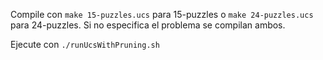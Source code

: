 Compile con `make 15-puzzles.ucs` para 15-puzzles o `make 24-puzzles.ucs` para 24-puzzles. Si no especifica el problema se compilan ambos.

Ejecute con `./runUcsWithPruning.sh`
